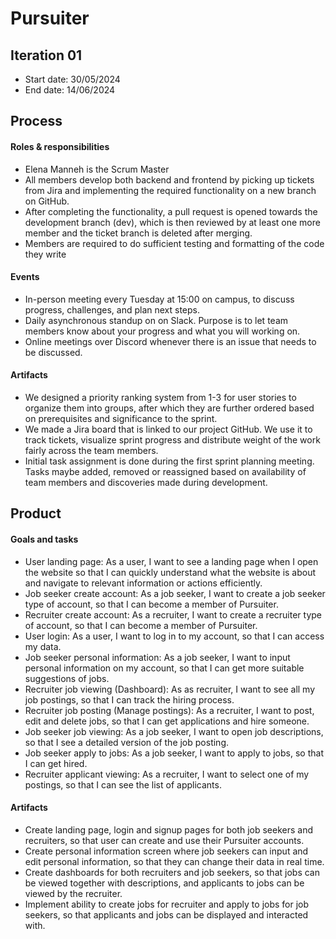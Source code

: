 # Pursuiter

## Iteration 01

 * Start date: 30/05/2024
 * End date: 14/06/2024

## Process

#### Roles & responsibilities

 * Elena Manneh is the Scrum Master
 * All members develop both backend and frontend by picking up tickets from Jira and implementing the required functionality on a new branch on GitHub.
 * After completing the functionality, a pull request is opened towards the development branch (dev), which is then reviewed by at least one more member and the ticket branch is deleted after merging.
 * Members are required to do sufficient testing and formatting of the code they write

#### Events

 * In-person meeting every Tuesday at 15:00 on campus, to discuss progress, challenges, and plan next steps.
 * Daily asynchronous standup on on Slack. Purpose is to let team members know about your progress and what you will working on.
 * Online meetings over Discord whenever there is an issue that needs to be discussed.

#### Artifacts

 * We designed a priority ranking system from 1-3 for user stories to organize them into groups, after which they are further ordered based on prerequisites and significance to the sprint.
 * We made a Jira board that is linked to our project GitHub. We use it to track tickets, visualize sprint progress and distribute weight of the work fairly across the team members.
 * Initial task assignment is done during the first sprint planning meeting. Tasks maybe added, removed or reassigned based on availability of team members and discoveries made during development.


## Product

#### Goals and tasks

 * User landing page: As a user, I want to see a landing page when I open the website so that I can quickly understand what the website is about and navigate to relevant information or actions efficiently.
 * Job seeker create account: As a job seeker, I want to create a job seeker type of account, so that I can become a member of Pursuiter.
 * Recruiter create account: As a recruiter, I want to create a recruiter type of account, so that I can become a member of Pursuiter.
 * User login: As a user, I want to log in to my account, so that I can access my data.
 * Job seeker personal information: As a job seeker, I want to input personal information on my account, so that I can get more suitable suggestions of jobs.
 * Recruiter job viewing (Dashboard): As as recruiter, I want to see all my job postings, so that I can track the hiring process.
 * Recruiter job posting (Manage postings): As a recruiter, I want to post, edit and delete jobs, so that I can get applications and hire someone.
 * Job seeker job viewing: As a job seeker, I want to open job descriptions, so that I see a detailed version of the job posting.
 * Job seeker apply to jobs: As a job seeker, I want to apply to jobs, so that I can get hired.
 * Recruiter applicant viewing: As a recruiter, I want to select one of my postings, so that I can see the list of applicants.

#### Artifacts

 * Create landing page, login and signup pages for both job seekers and recruiters, so that user can create and use their Pursuiter accounts.
 * Create personal information screen where job seekers can input and edit personal information, so that they can change their data in real time. 
 * Create dashboards for both recruiters and job seekers, so that jobs can be viewed together with descriptions, and applicants to jobs can be viewed by the recruiter.
 * Implement ability to create jobs for recruiter and apply to jobs for job seekers, so that applicants and jobs can be displayed and interacted with.
